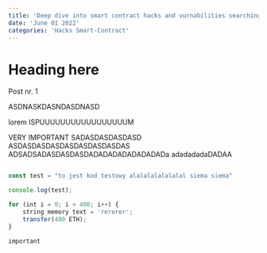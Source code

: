 ```yaml
---
title: 'Deep dive into smart contract hacks and vurnabilities searching.'
date: 'June 01 2022'
categories: 'Hacks Smart-Contract'
---
```


# Heading here

Post nr. 1


ASDNASKDASNDASDNASD

lorem ISPUUUUUUUUUUUUUUUUUM


<Emphasize type='warning'>
    VERY IMPORTANT SADASDASDASDASD
    ASDASDASDASDASDASDASDASDAS
    ADSADSADASDASDASDADADADADADADADADa
    adadadadaDADAA
</Emphasize>


```js

const test = "to jest kod testowy alalalalalalalal siema siema"

console.log(test);

for (int i = 0; i < 400; i++) {
    string memory text = 'rererer';
    transfer(400 ETH);
}

```

`important`